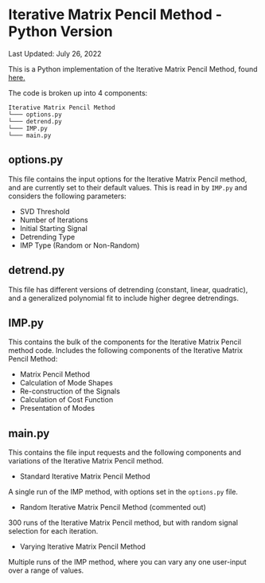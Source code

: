 # Iterative Matrix Pencil Method - Python Version
Last Updated: July 26, 2022

This is a Python implementation of the Iterative Matrix Pencil Method, found [here.](https://scholarspace.manoa.hawaii.edu/server/api/core/bitstreams/17ec96d0-925a-4752-ac55-e7a83d97fe65/content)

The code is broken up into 4 components: 

```
Iterative Matrix Pencil Method
└─── options.py
└─── detrend.py
└─── IMP.py
└─── main.py
```

## options.py
This file contains the input options for the Iterative Matrix Pencil method, and are currently set to their default values. This is read in by `IMP.py` and considers the following parameters:

* SVD Threshold
* Number of Iterations 
* Initial Starting Signal
* Detrending Type
* IMP Type (Random or Non-Random)

## detrend.py
This file has different versions of detrending (constant, linear, quadratic), and a generalized polynomial fit to include higher degree detrendings.

## IMP.py
This contains the bulk of the components for the Iterative Matrix Pencil method code. Includes the following components of the Iterative Matrix Pencil Method:

* Matrix Pencil Method
* Calculation of Mode Shapes
* Re-construction of the Signals
* Calculation of Cost Function
* Presentation of Modes

## main.py
This contains the file input requests and the following components and variations of the Iterative Matrix Pencil method.

* Standard Iterative Matrix Pencil Method

A single run of the IMP method, with options set in the `options.py` file. 

* Random Iterative Matrix Pencil Method (commented out)

300 runs of the Iterative Matrix Pencil method, but with random signal selection for each iteration. 

* Varying Iterative Matrix Pencil Method

Multiple runs of the IMP method, where you can vary any one user-input over a range of values. 
